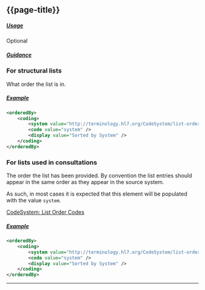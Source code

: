 ## {{page-title}}

<h5><ins>Usage</ins></h5>

<span class="mro-circle optional" title="Optional"></span> Optional


<!--
<div class="nhsd-a-box nhsd-a-box--bg-red nhsd-!t-margin-bottom-6 nhsd-t-body">
    <strong>TODO:</strong> This should be a 'MUST SUPPORT' / 'Required' element.
</div>
-->

<h5><ins>Guidance</ins></h5>

### For structural lists

What order the list is in.

<h5><ins>Example</ins></h5>

```xml
<orderedBy>
    <coding>
        <system value="http://terminology.hl7.org/CodeSystem/list-order" />
        <code value="system" />
        <display value="Sorted by System" />
    </coding>
</orderedBy>
```

### For lists used in consultations

The order the list has been provided. By convention the list entries should appear in the same order as they appear in the source system.

As such, in most cases it is expected that this element will be populated with the value `system`.

<i class="fa fa-link"></i> [CodeSystem: List Order Codes](https://terminology.hl7.org/3.1.0/CodeSystem-list-order.html)

<h5><ins>Example</ins></h5>

```xml
<orderedBy>
    <coding>
        <system value="http://terminology.hl7.org/CodeSystem/list-order" />
        <code value="system" />
        <display value="Sorted by System" />
    </coding>
</orderedBy>
```

---